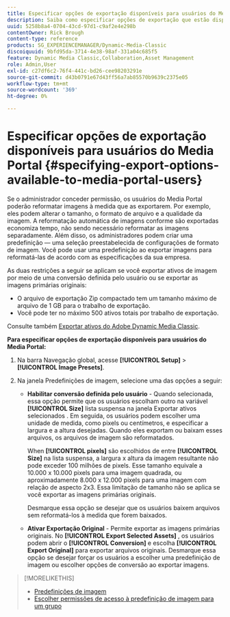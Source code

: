 ```yaml
---
title: Especificar opções de exportação disponíveis para usuários do Media Portal
description: Saiba como especificar opções de exportação que estão disponíveis para usuários do Media Portal no Adobe Dynamic Media Classic.
uuid: 5258b8a4-0704-43cd-97d1-c9af2e4e298b
contentOwner: Rick Brough
content-type: reference
products: SG_EXPERIENCEMANAGER/Dynamic-Media-Classic
discoiquuid: 9bfd95da-3714-4e38-98af-331a04c685f5
feature: Dynamic Media Classic,Collaboration,Asset Management
role: Admin,User
exl-id: c27df6c2-76f4-441c-bd26-cee98203291e
source-git-commit: d43b0791e67d43ff56a7ab85570b9639c2375e05
workflow-type: tm+mt
source-wordcount: '369'
ht-degree: 0%

---
```


# Especificar opções de exportação disponíveis para usuários do Media Portal {#specifying-export-options-available-to-media-portal-users}

Se o administrador conceder permissão, os usuários do Media Portal poderão reformatar imagens à medida que as exportarem. Por exemplo, eles podem alterar o tamanho, o formato de arquivo e a qualidade da imagem. A reformatação automática de imagens conforme são exportadas economiza tempo, não sendo necessário reformatar as imagens separadamente. Além disso, os administradores podem criar uma predefinição — uma seleção preestabelecida de configurações de formato de imagem. Você pode usar uma predefinição ao exportar imagens para reformatá-las de acordo com as especificações da sua empresa.

As duas restrições a seguir se aplicam se você exportar ativos de imagem por meio de uma conversão definida pelo usuário ou se exportar as imagens primárias originais:

* O arquivo de exportação Zip compactado tem um tamanho máximo de arquivo de 1 GB para o trabalho de exportação.
* Você pode ter no máximo 500 ativos totais por trabalho de exportação.

Consulte também [Exportar ativos do Adobe Dynamic Media Classic](exporting-assets-from-dmc.md#exporting-assets-from_dmc).

**Para especificar opções de exportação disponíveis para usuários do Media Portal:**

1. Na barra Navegação global, acesse **[!UICONTROL Setup]** > **[!UICONTROL Image Presets]**.
1. Na janela Predefinições de imagem, selecione uma das opções a seguir:

   * **Habilitar conversão definida pelo usuário** - Quando selecionada, essa opção permite que os usuários escolham outro na variável **[!UICONTROL Size]** lista suspensa na janela Exportar ativos selecionados . Em seguida, os usuários podem escolher uma unidade de medida, como pixels ou centímetros, e especificar a largura e a altura desejadas. Quando eles exportam ou baixam esses arquivos, os arquivos de imagem são reformatados.

      When **[!UICONTROL pixels]** são escolhidos de entre **[!UICONTROL Size]** na lista suspensa, a largura x altura da imagem resultante não pode exceder 100 milhões de pixels. Esse tamanho equivale a 10.000 x 10.000 pixels para uma imagem quadrada, ou aproximadamente 8.000 x 12.000 pixels para uma imagem com relação de aspecto 2x3. Essa limitação de tamanho não se aplica se você exportar as imagens primárias originais.

      Desmarque essa opção se desejar que os usuários baixem arquivos sem reformatá-los à medida que forem baixados.

   * **Ativar Exportação Original** - Permite exportar as imagens primárias originais. No **[!UICONTROL Export Selected Assets]** , os usuários podem abrir o **[!UICONTROL Conversion]** e escolha **[!UICONTROL Export Original]** para exportar arquivos originais. Desmarque essa opção se desejar forçar os usuários a escolher uma predefinição de imagem ou escolher opções de conversão ao exportar imagens.

>[!MORELIKETHIS]
>
>* [Predefinições de imagem](application-setup.md#image_presets)
>* [Escolher permissões de acesso à predefinição de imagem para um grupo](creating-media-portal-groups.md#choosing_image_preset_access_permissions_for_a_group)

